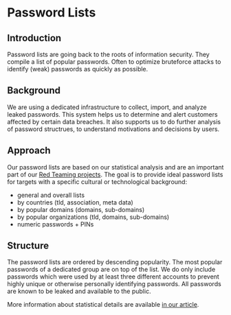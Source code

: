 # Password Lists

## Introduction

Password lists are going back to the roots of information security. They compile a list of popular passwords. Often to optimize bruteforce attacks to identify (weak) passwords as quickly as possible.

## Background

We are using a dedicated infrastructure to collect, import, and analyze leaked passwords. This system helps us to determine and alert customers affected by certain data breaches. It also supports us to do further analysis of password structrues, to understand motivations and decisions by users.

## Approach

Our password lists are based on our statistical analysis and are an important part of our [Red Teaming projects](https://www.scip.ch/en/?offense). The goal is to provide ideal password lists for targets with a specific cultural or technological background:

* general and overall lists
* by countries (tld, association, meta data)
* by popular domains (domains, sub-domains)
* by popular organizations (tld, domains, sub-domains)
* numeric passwords + PINs

## Structure

The password lists are ordered by descending popularity. The most popular passwords of a dedicated group are on top of the list. We do only include passwords which were used by at least three different accounts to prevent highly unique or otherwise personally identifying passwords. All passwords are known to be leaked and available to the public.

More information about statistical details are available [in our article](https://www.scip.ch/en/?labs.20210415).
